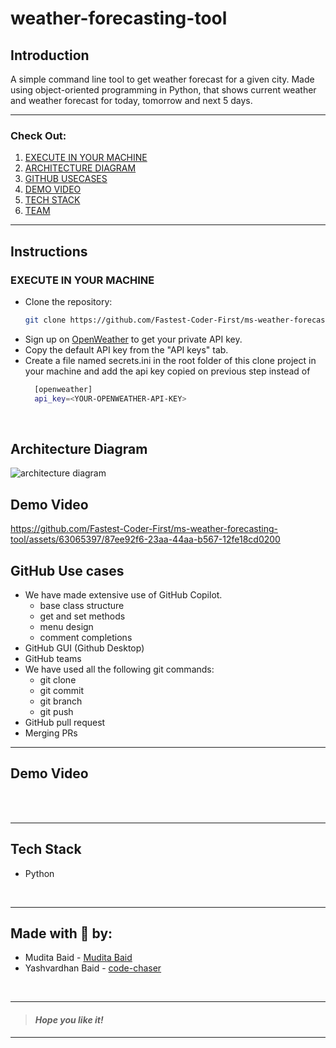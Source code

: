 
# weather-forecasting-tool &nbsp;
## Introduction 
A simple command line tool to get weather forecast for a given city. Made using object-oriented programming in Python, that shows current weather and weather forecast for today, tomorrow and next 5 days.
___
### Check Out:
1. [EXECUTE IN YOUR MACHINE](#execute-in-your-machine)
2. [ARCHITECTURE DIAGRAM](#architecture-diagram)
3. [GITHUB USECASES](#github-use-cases)
4. [DEMO VIDEO](#demo-video)
5. [TECH STACK](#tech-stack)
6. [TEAM](#made-with--by)
___
## Instructions
### EXECUTE IN YOUR MACHINE
- Clone the repository:
    ```bash
    git clone https://github.com/Fastest-Coder-First/ms-weather-forecasting-tool.git
    ```
- Sign up on [OpenWeather](https://home.openweathermap.org/) to get your private API key.
- Copy the default API key from the "API keys" tab.
- Create a file named secrets.ini in the root folder of this clone project in your machine and add the api key copied on previous step instead of <YOUR-OPENWEATHER-API-KEY> 
  ```bash
    [openweather]
    api_key=<YOUR-OPENWEATHER-API-KEY>
  ```
<br>

## Architecture Diagram

![architecture diagram](https://github.com/Fastest-Coder-First/ms-weather-forecasting-tool/assets/63065397/3a4c3713-68d2-4ff7-a04d-9ba2d22be117)

## Demo Video



https://github.com/Fastest-Coder-First/ms-weather-forecasting-tool/assets/63065397/87ee92f6-23aa-44aa-b567-12fe18cd0200



## GitHub Use cases
- We have made extensive use of GitHub Copilot.
    - base class structure
    - get and set methods
    - menu design
    - comment completions
- GitHub GUI (Github Desktop)
- GitHub teams
- We have used all the following git commands:
    - git clone
    - git commit
    - git branch
    - git push
- GitHub pull request
- Merging PRs

___
## Demo Video

<br>





<br>

___
## Tech Stack
- Python


<br>

___




## Made with 🤍 by:

- Mudita Baid - [Mudita Baid](https://github.com/muditabaid)
- Yashvardhan Baid - [code-chaser](https://github.com/code-chaser)


<br>

___
> #### _*Hope you like it!*_
___
